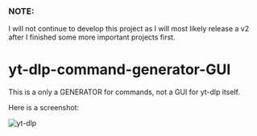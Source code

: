 ### NOTE: 
I will not continue to develop this project as I will most likely release a v2 after I finished some more important projects first.

# yt-dlp-command-generator-GUI

This is a only a GENERATOR for commands, not a GUI for yt-dlp itself.

Here is a screenshot:

![yt-dlp](https://user-images.githubusercontent.com/97191104/156042483-aba7c487-effb-4cbf-ba00-78b7dd56981d.PNG)
